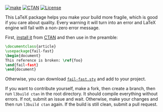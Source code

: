 [![make](https://github.com/yegor256/fail-fast/actions/workflows/l3build.yml/badge.svg)](https://github.com/yegor256/fail-fast/actions/workflows/l3build.yml)
[![CTAN](https://img.shields.io/ctan/v/fail-fast)](https://ctan.org/pkg/fail-fast)
[![License](https://img.shields.io/badge/license-MIT-green.svg)](https://github.com/yegor256/fail-fast/blob/master/LICENSE.txt)

This LaTeX package helps you make your build more fragile, which is good if you care about quality.
Every warning it will turn into an error and LaTeX engine will fail with a non-zero error message.

First, [install it](https://en.wikibooks.org/wiki/LaTeX/Installing_Extra_Packages)
from [CTAN](https://ctan.org/pkg/fail-fast) 
and then use in the preamble:

```tex
\documentclass{article}
\usepackage{fail-fast}
\begin{document}
This reference is broken: \ref{foo}
\end{fail-fast}
\end{document}
```

Otherwise, you can download [`fail-fast.sty`](https://raw.githubusercontent.com/yegor256/fail-fast/gh-pages/fail-fast/fail-fast.sty) and add to your project.

If you want to contribute yourself, make a fork, then create a branch,
then run `l3build ctan` in the root directory.
It should compile everything without errors. If not, submit an issue and wait.
Otherwise, make your changes and then run `l3build ctan` again. If the build is
still clean, submit a pull request.
